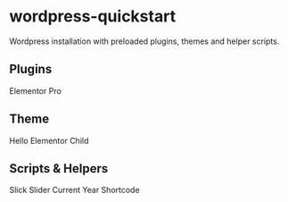 # wordpress-quickstart

Wordpress installation with preloaded plugins, themes and helper scripts.

## Plugins

Elementor Pro

## Theme

Hello Elementor Child

## Scripts & Helpers

Slick Slider
Current Year Shortcode
